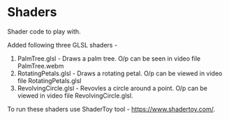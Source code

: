# Shaders
Shader code to play with.

Added following three GLSL shaders -

1. PalmTree.glsl - Draws a palm tree. O/p can be seen in video file PalmTree.webm
2. RotatingPetals.glsl - Draws a rotating petal. O/p can be viewed in video file RotatingPetals.glsl
3. RevolvingCircle.glsl - Revovles a circle around a point. O/p can be viewed in video file RevolvingCircle.glsl.

To run these shaders use ShaderToy tool - https://www.shadertoy.com/.
